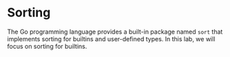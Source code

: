 # Sorting

The Go programming language provides a built-in package named `sort` that implements sorting for builtins and user-defined types. In this lab, we will focus on sorting for builtins.
